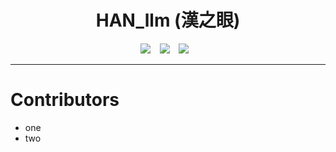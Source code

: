# <div align="center">HAN_llm (漢之眼)

<div align="center">
  <a href="https://github.com/kelenlv/HAN_llm.git"><img src="https://img.shields.io/static/v1?label=Project%20Page&message=Github&color=blue&logo=github-pages"></a> &ensp;
  <a href="https://www.modelscope.cn/models/kelenlv/HAN_llm/summary"><img src="https://img.shields.io/static/v1?label=Model&message=ModelScope&color=green&"></a> &ensp;
  <a href=""><img src="https://img.shields.io/static/v1?label=Demo &message=OpenXLab&color=yellow"></a> &ensp;
</div>

---

# Contributors
- one 
- two

<!-- # 🤗Acknowledgements
- Thanks to [Diffusers](https://github.com/huggingface/diffusers) for their wonderful technical support and awesome collaboration!
- Thanks to [Hugging Face](https://github.com/huggingface) for sponsoring the nicely demo!
- Thanks to [DiT](https://github.com/facebookresearch/DiT) for their wonderful work and codebase! -->

<!-- ## Star History

[![Star History Chart](https://api.star-history.com/svg?repos=PixArt-alpha/PixArt-alpha&type=Date)](https://star-history.com/#PixArt-alpha/PixArt-alpha&Date) -->

 
